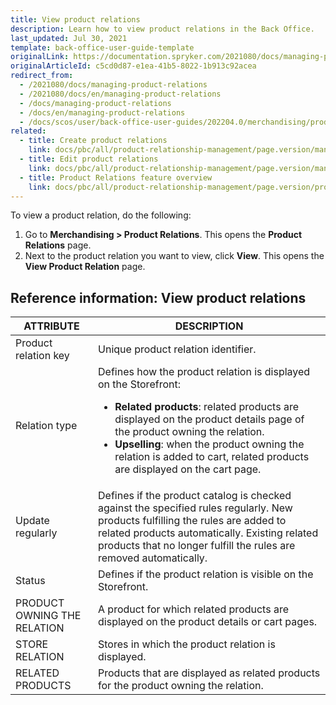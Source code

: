 ```yaml
---
title: View product relations
description: Learn how to view product relations in the Back Office.
last_updated: Jul 30, 2021
template: back-office-user-guide-template
originalLink: https://documentation.spryker.com/2021080/docs/managing-product-relations
originalArticleId: c5cd0d87-e1ea-41b5-8022-1b913c92acea
redirect_from:
  - /2021080/docs/managing-product-relations
  - /2021080/docs/en/managing-product-relations
  - /docs/managing-product-relations
  - /docs/en/managing-product-relations
  - /docs/scos/user/back-office-user-guides/202204.0/merchandising/product-relations/managing-product-relations.html
related:
  - title: Create product relations
    link: docs/pbc/all/product-relationship-management/page.version/manage-in-the-back-office/create-product-relations.html
  - title: Edit product relations
    link: docs/pbc/all/product-relationship-management/page.version/manage-in-the-back-office/edit-product-relations.html
  - title: Product Relations feature overview
    link: docs/pbc/all/product-relationship-management/page.version/product-relationship-management.html
---
```





To view a product relation, do the following:
1. Go to **Merchandising&nbsp;<span aria-label="and then">></span> Product Relations**.
    This opens the **Product Relations** page.
2. Next to the product relation you want to view, click **View**.
    This opens the **View Product Relation** page.



## Reference information: View product relations

| ATTRIBUTE | DESCRIPTION |
| --- | --- |
| Product relation key | Unique product relation identifier. |
| Relation type | Defines how the product relation is displayed on the Storefront: <ul><li>**Related products**: related products are displayed on the product details page of the product owning the relation.</li><li>**Upselling**: when the product owning the relation is added to cart, related products are displayed on the cart page.</li></ul>|
| Update regularly  | Defines if the product catalog is checked against the specified rules regularly. New products fulfilling the rules are added to related products automatically. Existing related products that no longer fulfill the rules are removed automatically. |
| Status | Defines if the product relation is visible on the Storefront. |
| PRODUCT OWNING THE RELATION | A product for which related products are displayed on the product details or cart pages. |
| STORE RELATION | Stores in which the product relation is displayed. |
| RELATED PRODUCTS | Products that are displayed as related products for the product owning the relation. |
